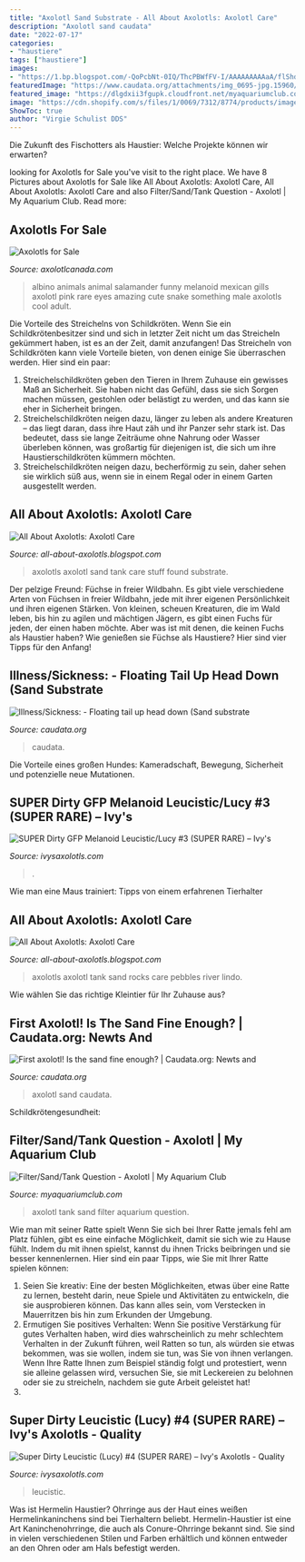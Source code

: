 ```yaml
---
title: "Axolotl Sand Substrate - All About Axolotls: Axolotl Care"
description: "Axolotl sand caudata"
date: "2022-07-17"
categories:
- "haustiere"
tags: ["haustiere"]
images:
- "https://1.bp.blogspot.com/-QoPcbNt-0IQ/ThcPBWfFV-I/AAAAAAAAAaA/flShdb_BIbc/s1600/Sonriente021.jpg"
featuredImage: "https://www.caudata.org/attachments/img_0695-jpg.15960/"
featured_image: "https://dlgdxii3fgupk.cloudfront.net/myaquariumclub.com/images/fbfiles/images/Pets-ilw33vc02j_v_1490472124.jpg"
image: "https://cdn.shopify.com/s/files/1/0069/7312/8774/products/image_683ebb3c-79a6-41a2-8086-9b0f826f7e07_1024x1024@2x.jpg?v=1599878209"
ShowToc: true
author: "Virgie Schulist DDS"
---
```



Die Zukunft des Fischotters als Haustier: Welche Projekte können wir erwarten?

	

		
looking for Axolotls for Sale you've visit to the right place. We have 8 Pictures about Axolotls for Sale like All About Axolotls: Axolotl Care, All About Axolotls: Axolotl Care and also Filter/Sand/Tank Question - Axolotl | My Aquarium Club. Read more:
		
    
## Axolotls For Sale

<img loading=lazy src="http://www.axolotlcanada.com/page11/files/while-albinonet.jpg" onerror="this.onerror=null;this.src='https://tse3.mm.bing.net/th?id=OIP.yHn7LO4bYEvHMmLlcfCZOQHaEM&amp;pid=15.1';" alt="Axolotls for Sale">

_Source: axolotlcanada.com_

>albino animals animal salamander funny melanoid mexican gills axolotl pink rare eyes amazing cute snake something male axolotls cool adult. 

	

Die Vorteile des Streichelns von Schildkröten.
Wenn Sie ein Schildkrötenbesitzer sind und sich in letzter Zeit nicht um das Streicheln gekümmert haben, ist es an der Zeit, damit anzufangen! Das Streicheln von Schildkröten kann viele Vorteile bieten, von denen einige Sie überraschen werden. Hier sind ein paar:
1) Streichelschildkröten geben den Tieren in Ihrem Zuhause ein gewisses Maß an Sicherheit. Sie haben nicht das Gefühl, dass sie sich Sorgen machen müssen, gestohlen oder belästigt zu werden, und das kann sie eher in Sicherheit bringen.
2) Streichelschildkröten neigen dazu, länger zu leben als andere Kreaturen – das liegt daran, dass ihre Haut zäh und ihr Panzer sehr stark ist. Das bedeutet, dass sie lange Zeiträume ohne Nahrung oder Wasser überleben können, was großartig für diejenigen ist, die sich um ihre Haustierschildkröten kümmern möchten.
3) Streichelschildkröten neigen dazu, becherförmig zu sein, daher sehen sie wirklich süß aus, wenn sie in einem Regal oder in einem Garten ausgestellt werden.

    
## All About Axolotls: Axolotl Care

<img loading=lazy src="http://3.bp.blogspot.com/-cCejoe9S6yQ/ThcNWikqUcI/AAAAAAAAAZ8/grv5vB1b0LU/s1600/Piccies+and+Stuff+001.jpg" onerror="this.onerror=null;this.src='https://tse1.mm.bing.net/th?id=OIP.jukgC2d7ddHtaO0xMjqdugHaFj&amp;pid=15.1';" alt="All About Axolotls: Axolotl Care">

_Source: all-about-axolotls.blogspot.com_

>axolotls axolotl sand tank care stuff found substrate. 

	

Der pelzige Freund: Füchse in freier Wildbahn.
Es gibt viele verschiedene Arten von Füchsen in freier Wildbahn, jede mit ihrer eigenen Persönlichkeit und ihren eigenen Stärken. Von kleinen, scheuen Kreaturen, die im Wald leben, bis hin zu agilen und mächtigen Jägern, es gibt einen Fuchs für jeden, der einen haben möchte. Aber was ist mit denen, die keinen Fuchs als Haustier haben? Wie genießen sie Füchse als Haustiere? Hier sind vier Tipps für den Anfang!

    
## Illness/Sickness: - Floating Tail Up Head Down (Sand Substrate

<img loading=lazy src="https://www.caudata.org/attachments/img_0695-jpg.15960/" onerror="this.onerror=null;this.src='https://tse1.mm.bing.net/th?id=OIP.QKvbKHGQJgPpWVBiOcU6_gHaFi&amp;pid=15.1';" alt="Illness/Sickness: - Floating tail up head down (Sand substrate">

_Source: caudata.org_

>caudata. 

	

Die Vorteile eines großen Hundes: Kameradschaft, Bewegung, Sicherheit und potenzielle neue Mutationen.

    
## SUPER Dirty GFP Melanoid Leucistic/Lucy #3 (SUPER RARE) – Ivy&#039;s

<img loading=lazy src="https://cdn.shopify.com/s/files/1/0069/7312/8774/products/image_0c04a6bc-3b90-4013-a1c2-ea41d1b5f9dc_1200x1200.jpg?v=1611432837" onerror="this.onerror=null;this.src='https://tse1.mm.bing.net/th?id=OIP.dbtfLqXNSr-FwqU0zbrMhAHaH9&amp;pid=15.1';" alt="SUPER Dirty GFP Melanoid Leucistic/Lucy #3 (SUPER RARE) – Ivy&#039;s">

_Source: ivysaxolotls.com_

>. 

	

Wie man eine Maus trainiert: Tipps von einem erfahrenen Tierhalter

    
## All About Axolotls: Axolotl Care

<img loading=lazy src="https://1.bp.blogspot.com/-QoPcbNt-0IQ/ThcPBWfFV-I/AAAAAAAAAaA/flShdb_BIbc/s1600/Sonriente021.jpg" onerror="this.onerror=null;this.src='https://tse2.mm.bing.net/th?id=OIP.EJPrSZ3MBqCm9ogs9qFiagHaFj&amp;pid=15.1';" alt="All About Axolotls: Axolotl Care">

_Source: all-about-axolotls.blogspot.com_

>axolotls axolotl tank sand rocks care pebbles river lindo. 

	

Wie wählen Sie das richtige Kleintier für Ihr Zuhause aus?

    
## First Axolotl! Is The Sand Fine Enough? | Caudata.org: Newts And

<img loading=lazy src="https://www.caudata.org/attachments/5c276170-8b88-4f39-99ac-661490be8cf4-jpg.46568/" onerror="this.onerror=null;this.src='https://tse1.mm.bing.net/th?id=OIP.Dd9VFngqykUgwfUneZs70wHaFj&amp;pid=15.1';" alt="First axolotl! Is the sand fine enough? | Caudata.org: Newts and">

_Source: caudata.org_

>axolotl sand caudata. 

	

Schildkrötengesundheit:

    
## Filter/Sand/Tank Question - Axolotl | My Aquarium Club

<img loading=lazy src="https://dlgdxii3fgupk.cloudfront.net/myaquariumclub.com/images/fbfiles/images/Pets-ilw33vc02j_v_1490472124.jpg" onerror="this.onerror=null;this.src='https://tse3.mm.bing.net/th?id=OIP.jz_sRU4S8UFnG-W2uLqfdgHaFj&amp;pid=15.1';" alt="Filter/Sand/Tank Question - Axolotl | My Aquarium Club">

_Source: myaquariumclub.com_

>axolotl tank sand filter aquarium question. 

	

Wie man mit seiner Ratte spielt
Wenn Sie sich bei Ihrer Ratte jemals fehl am Platz fühlen, gibt es eine einfache Möglichkeit, damit sie sich wie zu Hause fühlt. Indem du mit ihnen spielst, kannst du ihnen Tricks beibringen und sie besser kennenlernen. Hier sind ein paar Tipps, wie Sie mit Ihrer Ratte spielen können:
1. Seien Sie kreativ: Eine der besten Möglichkeiten, etwas über eine Ratte zu lernen, besteht darin, neue Spiele und Aktivitäten zu entwickeln, die sie ausprobieren können. Das kann alles sein, vom Verstecken in Mauerritzen bis hin zum Erkunden der Umgebung.
2. Ermutigen Sie positives Verhalten: Wenn Sie positive Verstärkung für gutes Verhalten haben, wird dies wahrscheinlich zu mehr schlechtem Verhalten in der Zukunft führen, weil Ratten so tun, als würden sie etwas bekommen, was sie wollen, indem sie tun, was Sie von ihnen verlangen. Wenn Ihre Ratte Ihnen zum Beispiel ständig folgt und protestiert, wenn sie alleine gelassen wird, versuchen Sie, sie mit Leckereien zu belohnen oder sie zu streicheln, nachdem sie gute Arbeit geleistet hat!
3.

    
## Super Dirty Leucistic (Lucy) #4 (SUPER RARE) – Ivy&#039;s Axolotls - Quality

<img loading=lazy src="https://cdn.shopify.com/s/files/1/0069/7312/8774/products/image_683ebb3c-79a6-41a2-8086-9b0f826f7e07_1024x1024@2x.jpg?v=1599878209" onerror="this.onerror=null;this.src='https://tse1.mm.bing.net/th?id=OIP.k8uVxzSWSMxD8eKkylmqeAHaJ4&amp;pid=15.1';" alt="Super Dirty Leucistic (Lucy) #4 (SUPER RARE) – Ivy&#039;s Axolotls - Quality">

_Source: ivysaxolotls.com_

>leucistic. 

	

Was ist Hermelin Haustier?
Ohrringe aus der Haut eines weißen Hermelinkaninchens sind bei Tierhaltern beliebt. Hermelin-Haustier ist eine Art Kaninchenohrringe, die auch als Conure-Ohrringe bekannt sind. Sie sind in vielen verschiedenen Stilen und Farben erhältlich und können entweder an den Ohren oder am Hals befestigt werden.

